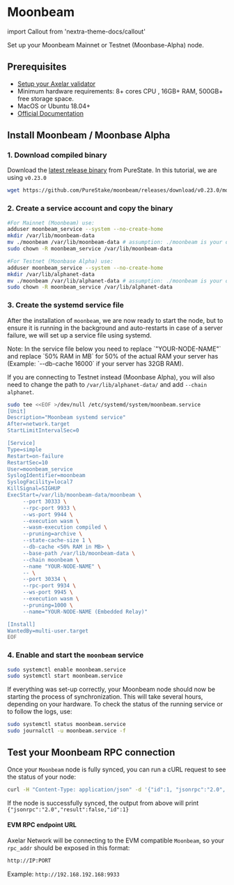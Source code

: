 # Moonbeam

import Callout from 'nextra-theme-docs/callout'


Set up your Moonbeam Mainnet or Testnet (Moonbase-Alpha) node.

## Prerequisites

- [Setup your Axelar validator](/validator/setup)
- Minimum hardware requirements: 8+ cores CPU , 16GB+ RAM, 500GB+ free storage space.
- MacOS or Ubuntu 18.04+
- [Official Documentation](https://docs.moonbeam.network/node-operators/networks/run-a-node/)


## Install Moonbeam / Moonbase Alpha

### 1. Download compiled binary

Download the [latest release binary](https://github.com/PureStake/moonbeam/tags) from PureState. In this tutorial, we are using `v0.23.0`

```bash
wget https://github.com/PureStake/moonbeam/releases/download/v0.23.0/moonbeam

```
### 2. Create a service account and copy the binary

```bash
#For Mainnet (Moonbeam) use:
adduser moonbeam_service --system --no-create-home
mkdir /var/lib/moonbeam-data
mv ./moonbeam /var/lib/moonbeam-data # assumption: ./moonbeam is your downloaded binary
sudo chown -R moonbeam_service /var/lib/moonbeam-data

#For Testnet (Moonbase Alpha) use:
adduser moonbeam_service --system --no-create-home
mkdir /var/lib/alphanet-data
mv ./moonbeam /var/lib/alphanet-data # assumption: ./moonbeam is your downloaded binary
sudo chown -R moonbeam_service /var/lib/alphanet-data
```

### 3. Create the systemd service file

After the installation of `moonbeam`, we are now ready to start the node, but to ensure it is running in the background and auto-restarts in case of a server failure, we will set up a service file using systemd.

<Callout emoji="📝">
  Note: In the service file below you need to replace `"YOUR-NODE-NAME"` and replace `50% RAM in MB` for 50% of the actual RAM your server has (Example: `--db-cache 16000` if your server has 32GB RAM).
  
  If you are connecting to Testnet instead (Moonbase Alpha), you will also need to change the path to `/var/lib/alphanet-data/` and add `--chain alphanet`.
</Callout>

```bash
sudo tee <<EOF >/dev/null /etc/systemd/system/moonbeam.service
[Unit]
Description="Moonbeam systemd service"
After=network.target
StartLimitIntervalSec=0

[Service]
Type=simple
Restart=on-failure
RestartSec=10
User=moonbeam_service
SyslogIdentifier=moonbeam
SyslogFacility=local7
KillSignal=SIGHUP
ExecStart=/var/lib/moonbeam-data/moonbeam \
     --port 30333 \
     --rpc-port 9933 \
     --ws-port 9944 \
     --execution wasm \
     --wasm-execution compiled \
     --pruning=archive \
     --state-cache-size 1 \
     --db-cache <50% RAM in MB> \
     --base-path /var/lib/moonbeam-data \
     --chain moonbeam \
     --name "YOUR-NODE-NAME" \
     -- \
     --port 30334 \
     --rpc-port 9934 \
     --ws-port 9945 \
     --execution wasm \
     --pruning=1000 \
     --name="YOUR-NODE-NAME (Embedded Relay)"

[Install]
WantedBy=multi-user.target
EOF
```

### 4. Enable and start the `moonbeam` service

```bash
sudo systemctl enable moonbeam.service
sudo systemctl start moonbeam.service
```

If everything was set-up correctly, your Moonbeam node should now be starting the process of synchronization. This will take several hours, depending on your hardware. To check the status of the running service or to follow the logs, use:

```bash
sudo systemctl status moonbeam.service
sudo journalctl -u moonbeam.service -f
```

## Test your Moonbeam RPC connection

Once your `Moonbeam` node is fully synced, you can run a cURL request to see the status of your node:

```bash
curl -H "Content-Type: application/json" -d '{"id":1, "jsonrpc":"2.0", "method": "eth_syncing", "params":[]}' localhost:9933
```

If the node is successfully synced, the output from above will print `{"jsonrpc":"2.0","result":false,"id":1}`

#### EVM RPC endpoint URL

Axelar Network will be connecting to the EVM compatible `Moonbeam`, so your `rpc_addr` should be exposed in this format:

```bash
http://IP:PORT
```

Example:
`http://192.168.192.168:9933`
